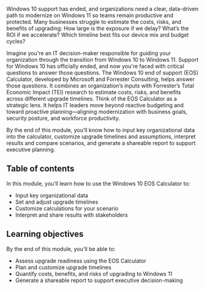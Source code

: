 Windows 10 support has ended, and organizations need a clear, data-driven path to modernize on Windows 11 so teams remain productive and protected. Many businesses struggle to estimate the costs, risks, and benefits of upgrading: How large is the exposure if we delay? What’s the ROI if we accelerate? Which timeline best fits our device mix and budget cycles?

Imagine you're an IT decision-maker responsible for guiding your organization through the transition from Windows 10 to Windows 11. Support for Windows 10 has officially ended, and now you're faced with critical questions to answer those questions. The Windows 10 end of support (EOS) Calculator, developed by Microsoft and Forrester Consulting, helps answer those questions. It combines an organization’s inputs with Forrester’s Total Economic Impact (TEI) research to estimate costs, risks, and benefits across different upgrade timelines. Think of the EOS Calculator as a strategic lens. It helps IT leaders move beyond reactive budgeting and toward proactive planning—aligning modernization with business goals, security posture, and workforce productivity.

By the end of this module, you’ll know how to input key organizational data into the calculator, customize upgrade timelines and assumptions, interpret results and compare scenarios, and generate a shareable report to support executive planning.

## Table of contents

In this module, you’ll learn how to use the Windows 10 EOS Calculator to:
- Input key organizational data
- Set and adjust upgrade timelines
- Customize calculations for your scenario
- Interpret and share results with stakeholders

## Learning objectives

By the end of this module, you'll be able to:
- Assess upgrade readiness using the EOS Calculator
- Plan and customize upgrade timelines
- Quantify costs, benefits, and risks of upgrading to Windows 11
- Generate a shareable report to support executive decision-making
